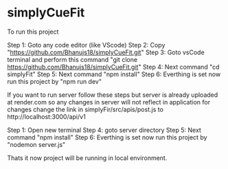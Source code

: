 ﻿# simplyCueFit
To run this project 

Step 1: Goto any code editor (like VScode)
Step 2: Copy "https://github.com/Bhanujs18/simplyCueFit.git"
Step 3: Goto vsCode terminal and perform this command "git clone https://github.com/Bhanujs18/simplyCueFit.git"
Step 4: Next command "cd simplyFit"
Step 5: Next command "npm install"
Step 6: Everthing is set now run this project by "npm run dev" 


If you want to run server follow these steps but server is already uploaded at render.com so any changes in server will not reflect in application
for changes change the link in simplyFir/src/apis/post.js to http://localhost:3000/api/v1 

Step 1: Open new terminal
Step 4: goto server directory
Step 5: Next command "npm install"
Step 6: Everthing is set now run this project by "nodemon server.js" 

Thats it now project will be running in local environment.
